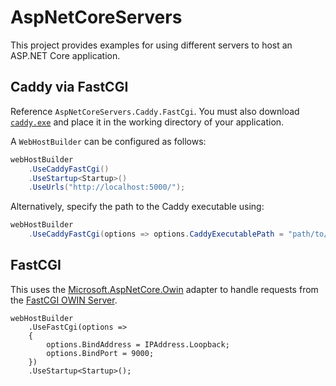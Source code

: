 # AspNetCoreServers

This project provides examples for using different servers to host an ASP.NET Core application.

## Caddy via FastCGI

Reference `AspNetCoreServers.Caddy.FastCgi`. You must also download [`caddy.exe`](https://caddyserver.com/) and place it in the working directory of your application.

A `WebHostBuilder` can be configured as follows:

```csharp
webHostBuilder
    .UseCaddyFastCgi()
    .UseStartup<Startup>()
    .UseUrls("http://localhost:5000/");
```

Alternatively, specify the path to the Caddy executable using:

```csharp
webHostBuilder
    .UseCaddyFastCgi(options => options.CaddyExecutablePath = "path/to/caddy")
```

## FastCGI

This uses the [Microsoft.AspNetCore.Owin](https://www.nuget.org/packages/Microsoft.AspNetCore.Owin/) adapter to handle requests from the [FastCGI OWIN Server](https://github.com/mzabani/Fos).

```chsarp
webHostBuilder
    .UseFastCgi(options =>
    {
        options.BindAddress = IPAddress.Loopback;
        options.BindPort = 9000;
    })
    .UseStartup<Startup>();
```
